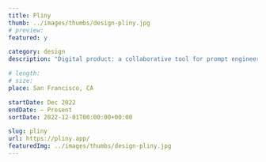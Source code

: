 ```yaml
---
title: Pliny
thumb: ../images/thumbs/design-pliny.jpg
# preview:
featured: y

category: design
description: "Digital product: a collaborative tool for prompt engineers."

# length:
# size:
place: San Francisco, CA

startDate: Dec 2022
endDate: – Present
sortDate: 2022-12-01T00:00:00+00:00

slug: pliny
url: https://pliny.app/
featuredImg: ../images/thumbs/design-pliny.jpg
---
```

